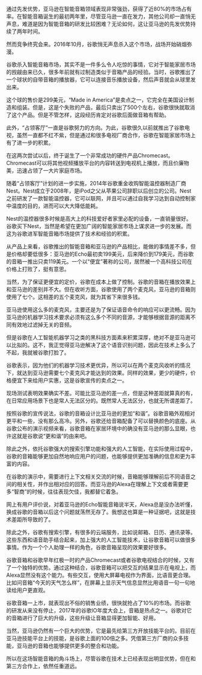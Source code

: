 通过先发优势，亚马逊在智能音箱领域表现非常强劲，获得了近80%的市场占有率。在智能音箱诞生的最初两年里，尽管亚马逊一直在发力，其他公司却一直悄无声息，难道是因为智能音箱的研发比较困难？无论如何，这让亚马逊的先发优势持续了两年时间。

然而竞争终究会来。2016年10月，谷歌悄无声息杀入这个市场，战场开始硝烟弥漫。

谷歌杀入智能音箱市场，其实不是一件多么令人吃惊的事情，它对于智能家居市场的觊觎由来已久，很多年前就有过制造类似于音箱产品的经验。当时，谷歌推出了一个球状的自带音箱的播放器，它可以连接音乐播放设备，然后声音就会从球里发出来。

这个球的售价是299美元，“Made in America”是卖点之一，它完全在美国设计制造和组装。但是，这是个失败的产品，最后只卖出了500个左右，谷歌很快就取消了这个产品。但是不管怎样，这段经历肯定对谷歌后面做音箱有帮助。

此外，“占领客厅”一直是谷歌努力的方向。为此，谷歌很久以前就推出了谷歌电视，虽然一直都不红不紫，但是通过和很多电视厂商合作，谷歌在智能家居市场上有了进一步的积累。

在这两次尝试以后，终于诞生了一个非常成功的硬件产品Chromecast。Chromecast可以将其他视频播放平台的内容转送到电视机上播放，而且价廉物美，迅速占领了一大片家庭市场。

随着“占领客厅”计划的进一步实施，2014年谷歌重金收购智能温控器制造厂商Nest。Nest成立于2008年，是iPod之父从苹果公司辞职以后创立的公司。Nest之前研发了一款智能温控器，它可以联网，并且可以通过自我学习达到自动控制家中温度的目的，进而可以大大降低能耗。

Nest的温控器很多时候是高大上的科技爱好者家里必配的设备，一直销量很好。谷歌买下Nest，当然是希望在更加广阔的智能家居市场上谋求进一步的发展。而这为谷歌进军智能音箱市场提供了技术和经验的积累。

从产品上来看，谷歌推出的智能音箱和亚马逊的产品相比，能做的事情差不多，但是价格却要低很多：亚马逊的Echo最初卖199美元，后来降价到179美元，而谷歌的音箱一推出只卖119美元。一个以“便宜”著称的公司，居然被一个高科技公司在价格上打败了，挺有意思。

当然，为了保证更便宜的定价，谷歌在成本上做了控制。谷歌的音箱在播放效果上和亚马逊的差别并不大。但在收听方面，谷歌使用了两个麦克风，亚马逊的音箱则使用了七个。这相差的五个麦克风，就为其省下来很多钱。

亚马逊使用这么多的麦克风，主要还是为了保证语音命令的响应可以更流畅。因为亚马逊的机器学习技术要求必须有这么多个不同的音源，才能够根据音源的距离不同有效地过滤掉无关的音频。

但是谷歌在人工智能机器学习之类的黑科技方面素来积累深厚，绝对不是亚马逊可以比拟的。这不，我正觉得亚马逊解决了这个语音识别问题，因此在技术上多么了不起，我就被谷歌打脸了。

谷歌表示，因为他们的机器学习技术更优异，所以可以在两个麦克风收听的情况下，就达到亚马逊需要七个麦克风才能达到的效果。同样的效果，更少的硬件，价格便宜下来给用户实惠，这是谷歌宣传的卖点之一。

现场测试表明效果确实不差。可能比亚马逊的差一点，但是这种差距就算真的有，在日常应用场景下也是常人无法区分的。既然常人无法区分，也就无所谓差距了。

按照谷歌的宣传说法，谷歌的音箱设计比亚马逊的更加“和谐”。谷歌音箱外观相对更平和一些，没有那么高冷。另外，谷歌还给音箱配备了可以替换颜色的底座。从谷歌公布的演示视频来看，谷歌音箱在家居环境中的确没有亚马逊的那么显眼，也许这就是谷歌说“更和谐”的由来吧。

除此之外，依托谷歌强大的搜索引擎功能和强大的人工智能，在实际使用过程中，谷歌的音箱能够更加自然地响应用户的问题，也能够提供更加准确的信息和更为丰富的内容。

在谷歌的演示中，需要进行上下文相关交流的时候，音箱能够理解前后不同语音之间的相关性，并作出相对应的回答。而亚马逊的Alexa在理解上下文或者需要更多“智商”的时候，往往表现欠佳，我都替它着急。

网上有用户评价说，对着亚马逊的Echo智能音箱说半天，Alexa总是没办法听懂，换成谷歌的音箱以后这个问题就荡然无存了。我想这也算是一种证据吧，这就是技术差距所导致的了。

除此之外，谷歌有搜索引擎，有很多的云端服务，比如说邮箱、日历、通讯录等。这些东西和语音助手结合起来，加上强大的人工智能技术，让谷歌音箱可以做很多事情。作为一个个人助理一样的角色，谷歌音箱呈现的效果要好很多。

谷歌音箱和谷歌早年红极一时的产品Chromecast或者谷歌电视结合的时候，又有了一个独特的优势。通过这种结合，谷歌音箱可以把交互的结果显示在电视上，而Alexa显然没有这个能力。有些交互，使用大屏幕电视作为界面，比语音更合理。比如问音箱“今天的天气怎么样”，在屏幕上显示天气信息显然比用语音一句一句地读给用户更直观。

谷歌音箱一上市，就表现出不俗的销售业绩，很快就抢占了10%的市场。而谷歌的研发从来没有停止，2017年的谷歌IO年度大会上，音箱是热点之一。谷歌对它的音箱进行了巨大的升级，这些升级让音箱显得更加智能、好用。

当然，亚马逊仍然有一个巨大的优势，它是最先给第三方开放技能平台的。目前在亚马逊技能平台上的技能，是谷歌上面的100倍之多。凭借第三方厂商的众多技能，亚马逊的音箱也能够提供更多的整合和功能。

所以在这场智能音箱的角斗场上，尽管谷歌在技术上已经表现出明显优势，但在和第三方合作上，依然任重道远。

####

